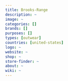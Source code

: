 ```yaml
---
title: Brooks-Range
description: ~
image: ~
categories: []
brands: []
purposes: []
types: [outwear]
countries: [united-states]
logo: ~
website: ~
shop: ~
store-finder: ~
about: ~
wiki: ~
---
```

